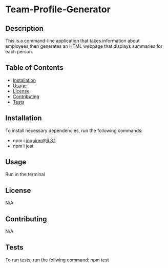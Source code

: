 # Team-Profile-Generator

## Description

This is a command-line application that takes information about employees,then generates an HTML webpage that displays summaries for each person.

## Table of Contents

- [Installation](#installation)
- [Usage](#usage)
- [License](#license)
- [Contributing](#contributing)
- [Tests](#tests)

## Installation

To install necessary dependencies, run the following commands:

- npm i inquirer@6.3.1
- npm i jest

## Usage

Run in the terminal

## License

N/A

## Contributing

N/A

## Tests

To run tests, run the follwing command: npm test

